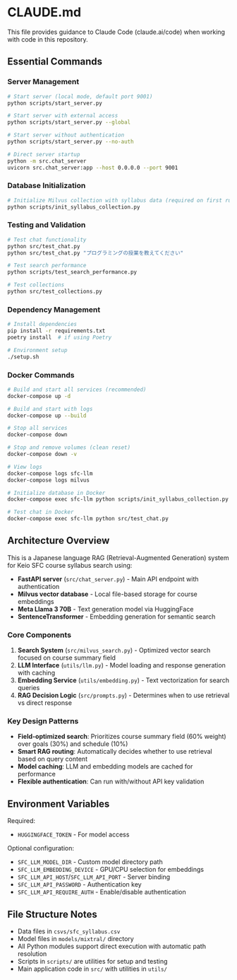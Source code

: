 # CLAUDE.md

This file provides guidance to Claude Code (claude.ai/code) when working with code in this repository.

## Essential Commands

### Server Management
```bash
# Start server (local mode, default port 9001)
python scripts/start_server.py

# Start server with external access
python scripts/start_server.py --global

# Start server without authentication
python scripts/start_server.py --no-auth

# Direct server startup
python -m src.chat_server
uvicorn src.chat_server:app --host 0.0.0.0 --port 9001
```

### Database Initialization
```bash
# Initialize Milvus collection with syllabus data (required on first run)
python scripts/init_syllabus_collection.py
```

### Testing and Validation
```bash
# Test chat functionality
python src/test_chat.py
python src/test_chat.py "プログラミングの授業を教えてください"

# Test search performance
python scripts/test_search_performance.py

# Test collections
python src/test_collections.py
```

### Dependency Management
```bash
# Install dependencies
pip install -r requirements.txt
poetry install  # if using Poetry

# Environment setup
./setup.sh
```

### Docker Commands
```bash
# Build and start all services (recommended)
docker-compose up -d

# Build and start with logs
docker-compose up --build

# Stop all services
docker-compose down

# Stop and remove volumes (clean reset)
docker-compose down -v

# View logs
docker-compose logs sfc-llm
docker-compose logs milvus

# Initialize database in Docker
docker-compose exec sfc-llm python scripts/init_syllabus_collection.py

# Test chat in Docker
docker-compose exec sfc-llm python src/test_chat.py
```

## Architecture Overview

This is a Japanese language RAG (Retrieval-Augmented Generation) system for Keio SFC course syllabus search using:

- **FastAPI server** (`src/chat_server.py`) - Main API endpoint with authentication
- **Milvus vector database** - Local file-based storage for course embeddings
- **Meta Llama 3 70B** - Text generation model via HuggingFace
- **SentenceTransformer** - Embedding generation for semantic search

### Core Components

1. **Search System** (`src/milvus_search.py`) - Optimized vector search focused on course summary field
2. **LLM Interface** (`utils/llm.py`) - Model loading and response generation with caching
3. **Embedding Service** (`utils/embedding.py`) - Text vectorization for search queries
4. **RAG Decision Logic** (`src/prompts.py`) - Determines when to use retrieval vs direct response

### Key Design Patterns

- **Field-optimized search**: Prioritizes course summary field (60% weight) over goals (30%) and schedule (10%)
- **Smart RAG routing**: Automatically decides whether to use retrieval based on query content
- **Model caching**: LLM and embedding models are cached for performance
- **Flexible authentication**: Can run with/without API key validation

## Environment Variables

Required:
- `HUGGINGFACE_TOKEN` - For model access

Optional configuration:
- `SFC_LLM_MODEL_DIR` - Custom model directory path
- `SFC_LLM_EMBEDDING_DEVICE` - GPU/CPU selection for embeddings
- `SFC_LLM_API_HOST`/`SFC_LLM_API_PORT` - Server binding
- `SFC_LLM_API_PASSWORD` - Authentication key
- `SFC_LLM_API_REQUIRE_AUTH` - Enable/disable authentication

## File Structure Notes

- Data files in `csvs/sfc_syllabus.csv`
- Model files in `models/mixtral/` directory
- All Python modules support direct execution with automatic path resolution
- Scripts in `scripts/` are utilities for setup and testing
- Main application code in `src/` with utilities in `utils/`